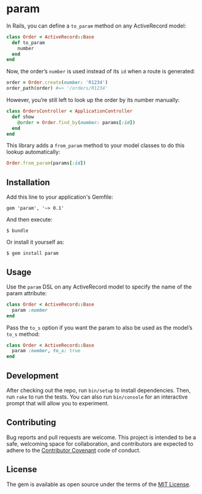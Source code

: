 # param

In Rails, you can define a `to_param` method on any ActiveRecord model:

```ruby
class Order < ActiveRecord::Base
  def to_param
    number
  end
end
```

Now, the order’s `number` is used instead of its `id` when a route is generated:

```ruby
order = Order.create(number: 'R1234')
order_path(order) #=> '/orders/R1234'
```

However, you’re still left to look up the order by its number manually:

```ruby
class OrdersController < ApplicationController
  def show
    @order = Order.find_by(number: params[:id])
  end
end
```

This library adds a `from_param` method to your model classes to do this lookup automatically:

```ruby
Order.from_param(params[:id])
```

## Installation

Add this line to your application's Gemfile:

```
gem 'param', '~> 0.1'
```

And then execute:

    $ bundle

Or install it yourself as:

    $ gem install param

## Usage

Use the `param` DSL on any ActiveRecord model to specify the name of the param attribute:

```ruby
class Order < ActiveRecord::Base
  param :number
end
```

Pass the `to_s` option if you want the param to also be used as the model’s `to_s` method:

```ruby
class Order < ActiveRecord::Base
  param :number, to_s: true
end
```

## Development

After checking out the repo, run `bin/setup` to install dependencies. Then, run `rake` to run the tests. You can also run `bin/console` for an interactive prompt that will allow you to experiment.

## Contributing

Bug reports and pull requests are welcome. This project is intended to be a safe, welcoming space for collaboration, and contributors are expected to adhere to the [Contributor Covenant](http://contributor-covenant.org) code of conduct.

## License

The gem is available as open source under the terms of the [MIT License](http://opensource.org/licenses/MIT).
